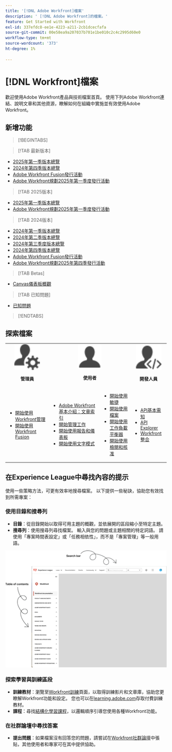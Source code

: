 ```yaml
---
title: '[!DNL Adobe Workfront]檔案'
description: ' [!DNL Adobe Workfront]的檔案。'
feature: Get Started with Workfront
exl-id: 337efdc8-ee1e-4223-a211-2cb1dcecfafa
source-git-commit: 00e58ea9a207037b701e1be010c2c4c2995d60e0
workflow-type: tm+mt
source-wordcount: '373'
ht-degree: 1%

---
```


# [!DNL Workfront]檔案

歡迎使用Adobe Workfront產品與技術檔案首頁。 使用下列Adobe Workfront連結、說明文章和其他資源，瞭解如何在組織中實施並有效使用Adobe Workfront。

## 新增功能

>[!BEGINTABS]

>[!TAB 最新版本]

* [2025年第一季版本總覽](/help/quicksilver/product-announcements/product-releases/25-q1-release-activity/25-q1-release-overview.md)
* [2024年第四季版本總覽](/help/quicksilver/product-announcements/product-releases/24-q4-release-activity/24-q4-release-overview.md)
* [Adobe Workfront Fusion發行活動](/help/quicksilver/product-announcements/product-releases/fusion-release-activity/fusion-release-activity.md)
* [Adobe Workfront規劃2025年第一季度發行活動](/help/quicksilver/product-announcements/product-releases/planning-release-activity/planning-release-activity-25-q1.md)

>[!TAB 2025版本]

* [2025年第一季版本總覽](/help/quicksilver/product-announcements/product-releases/25-q1-release-activity/25-q1-release-overview.md)
* [Adobe Workfront規劃2025年第一季度發行活動](/help/quicksilver/product-announcements/product-releases/planning-release-activity/planning-release-activity-25-q1.md)


>[!TAB 2024版本]

* [2024年第一季版本總覽](/help/quicksilver/product-announcements/product-releases/24-q1-release-activity/24-q1-release-overview.md)
* [2024年第二季版本總覽](/help/quicksilver/product-announcements/product-releases/24-q2-release-activity/24-q2-release-overview.md)
* [2024年第三季度版本總覽](/help/quicksilver/product-announcements/product-releases/24-q3-release-activity/24-q3-release-overview.md)
* [2024年第四季版本總覽](/help/quicksilver/product-announcements/product-releases/24-q4-release-activity/24-q4-release-overview.md)
* [Adobe Workfront Fusion發行活動](/help/quicksilver/product-announcements/product-releases/fusion-release-activity/fusion-release-activity.md)
* [Adobe Workfront規劃2025年第四季發行活動](/help/quicksilver/product-announcements/product-releases/planning-release-activity/planning-release-activity-24-q4.md)

>[!TAB Betas]

* [Canvas儀表板概觀](/help/quicksilver/reports-and-dashboards/dashboards/creating-and-managing-dashboards/canvas-dashboards-overview.md)

>[!TAB 已知問題]

* [已知問題](https://experienceleague.adobe.com/en/docs/workfront-known-issues/issues/overview)


>[!ENDTABS]


## 探索檔案

<table>

<tr>
    <td style="text-align: center;"><img src="assets/admin.svg" style="width: 80px; height: 80px;"><p><b>管理員</b></p></td>
    <td colspan="2" style="text-align: center;"><img src="assets/user.svg" style="width: 75px; height: 75px;"><p><b>使用者</b></p></td>
    <td style="text-align: center;"><img src="assets/developer.svg" style="width: 80px; height: 80px;"><p><b>開發人員</b></p></td>
  </tr>
  <tr>
    <td>
    <ul>
    <li><a href="/help/quicksilver/administration-and-setup/get-started-wf-administration/get-started-with-wf-administration.md">開始使用Workfront管理</a></li>
    <li><a href="/help/quicksilver/workfront-fusion/get-started/get-started.md">開始使用Workfront Fusion</li>
    </ul>
 </td>
    <td>
        <ul>
        <li><a href="/help/quicksilver/workfront-basics/workfront-basics.md">Adobe Workfront基本介紹：文章索引</a></li>
        <li><a href="/help/quicksilver/manage-work/manage-work.md">開始管理工作</a></li>
        <li><a href="/help/quicksilver/reports-and-dashboards/reports-and-dashboards-overview.md">開始使用報告和儀表板</a></li>
        <li><a href="/help/quicksilver/reports-and-dashboards/reports/text-mode/text-mode-resources.md">開始使用文字模式</a></li>
        </ul>
    </td>
    <td><ul>
        <li><a href="/help/quicksilver/agile/agile-overview.md">開始使用敏捷</a></li>
        <li><a href="/help/quicksilver/documents/documents-overview.md">開始使用檔案</a></li>
        <li><a href="/help/quicksilver/resource-mgmt/workload-balancer/workload-balancer.md">開始使用工作負載平衡器</a></li>
        <li><a href="/help/quicksilver/resource-mgmt/workload-balancer/overview-workload-balancer.md">開始使用檢閱和核准</a></li>
        </ul></td>
    <td><ul>
        <li><a href="/help/quicksilver/wf-api/general/api-basics.md">API基本需知</a></li>
        <li><a href="https://developer.adobe.com/workfront/api-explorer/">API Explorer</a></li>
        <li><a href="/help/quicksilver/workfront-integrations-and-apps/workfront-integrations.md">Workfront整合</a></li>
        </ul></td>
  </tr>
</table>

## 在Experience League中尋找內容的提示

使用一些策略方法，可更有效率地搜尋檔案。 以下提供一些秘訣，協助您有效找到所需專案：

### 使用目錄和搜尋列

* **目錄**：從目錄開始以取得可用主題的概觀，並依展開的區段縮小至特定主題。
* **搜尋列**：使用搜尋列尋找檔案。 輸入與您的問題或主題相關的特定詞語。 請使用「專案時間表設定」或「任務相依性」，而不是「專案管理」等一般用語。

![](assets/exl-site-nav.png)

### 探索學習與訓練區段

* **訓練教材**：瀏覽至[Workfront訓練](https://experienceleague.adobe.com/en/browse/workfront)頁面，以取得訓練影片和文章庫，協助您更瞭解Workfront功能和設定。 您也可以在[learning.adobe.com](https://learning.adobe.com/)存取付費訓練教材。
* **課程**：尋找[結構化學習課程](https://experienceleague.adobe.com/home?Solution=Workfront#courses)，以邏輯順序引導您使用各種Workfront功能。

### 在社群論壇中尋找答案

* **提出問題**：如果檔案沒有回答您的問題，請嘗試在[Workfront社群論壇](https://experienceleaguecommunities.adobe.com/t5/workfront/ct-p/workfront?profile.language=en)中張貼，其他使用者和專家可在其中提供協助。